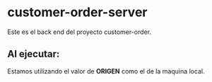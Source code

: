 # customer-order-server
Este es el back end del proyecto customer-order.

<h2>Al ejecutar:</h2>
Estamos utilizando el valor de <strong>ORIGEN</strong> como el de la maquina local.

